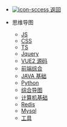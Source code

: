 - [ ![icon-sccess](../../_media/svg/exit.svg) 返回](../../README.md)

- 思维导图

  - [JS](web/mind-map/JS.md)
  - [CSS](web/mind-map/CSS.md)
  - [TS](web/mind-map/TS.md)
  - [Jquery](web/mind-map/Jquery.md)
  - [VUE2 源码](web/mind-map/VUE2源码.md)
  - [前端综合](web/mind-map/前端综合.md)
  - [JAVA 基础](web/mind-map/JAVA基础.md)
  - [Python](web/mind-map/Python.md)
  - [综合导图](web/mind-map/综合导图.md)
  - [计算机基础](web/mind-map/计算机基础.md)
  - [Redis](web/mind-map/Redis.md)
  - [Mysql](web/mind-map/Mysql.md)
  - [工具](web/mind-map/工具.md)
